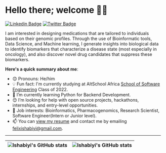 # Hello there; welcome 👋🏾

[![Linkedin Badge](https://img.shields.io/badge/-Felixishabiyi-blue?style=for-the-badge&logo=Linkedin&logoColor=white&link=https://www.linkedin.com/in/felixishabiyi)](https://www.linkedin.com/in/felixishabiyi/) [![Twitter Badge](https://img.shields.io/badge/-@sir_oluwasegun-1ca0f1?style=for-the-badge&logo=twitter&logoColor=white&link=https://twitter.com/sir_oluwasegun)](https://twitter.com/sir_oluwasegun)

I am interested in designing medications that are tailored to individuals based on their genomic profiles. Through the use of Bioinformatic tools, Data Science, and Machine learning, I generate insights into biological data to identify biomarkers that characterize a disease state (most especially in oncology), and also discover novel drug candidates that suppress these biomarkers.

**Here's a quick summary about me**:

- 😊 Pronouns: He/him
- 💡 Fun fact: I'm currently studying at AltSchool Africa [School of Software Engineering](https://altschoolafrica.com/schools/engineering) Class of 2022.
- 🌱 I’m currently learning Python for Backend Development.
- 😊 I’m looking for help with open source projects, hackathons, internships, and entry-level opportunities.
- 💼 Job interests: Bioinformatics, Pharmacogenomics, Research Scientist, Software Engineer(Intern or Junior level).
- 📫 You can [view my resume](https://drive.google.com/file/d/1yWtXR7lxfxQcy3hVEcUhGlOqJBAfH1pK/view?usp=sharing) and contact me by emailing felixishabiyi@gmail.com.

---

| <img align="center" src="https://github-readme-stats.vercel.app/api?username=felixishabiyi&show_icons=true&include_all_commits=true&hide_border=true" alt="Ishabiyi's GitHub stats" /> | <img align="center" src="https://github-readme-stats.vercel.app/api/top-langs/?username=felixishabiyi&langs_count=8&layout=compact&hide_border=true" alt="Ishabiyi's GitHub stats" /> |
| ------------- | ------------- |
